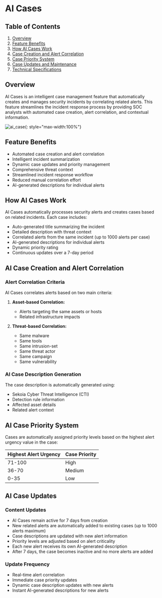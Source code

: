 # AI Cases

## Table of Contents
1. [Overview](#overview)
2. [Feature Benefits](#feature-benefits)
3. [How AI Cases Work](#how-ai-cases-work)
4. [Case Creation and Alert Correlation](#case-creation-and-alert-correlation)
5. [Case Priority System](#case-priority-system)
6. [Case Updates and Maintenance](#case-updates-and-maintenance)
7. [Technical Specifications](#technical-specifications)

## Overview
AI Cases is an intelligent case management feature that automatically creates and manages security incidents by correlating related alerts. This feature streamlines the incident response process by providing SOC analysts with automated case creation, alert correlation, and contextual information.

![ai_case](/assets/operation_center/ai-case.gif){: style="max-width:100%"}

## Feature Benefits
* Automated case creation and alert correlation
* Intelligent incident summarization
* Dynamic case updates and priority management
* Comprehensive threat context
* Streamlined incident response workflow
* Reduced manual correlation effort
* AI-generated descriptions for individual alerts

## How AI Cases Work
AI Cases automatically processes security alerts and creates cases based on related incidents. Each case includes:
* Auto-generated title summarizing the incident
* Detailed description with threat context
* Correlated alerts from the same incident (up to 1000 alerts per case)
* AI-generated descriptions for individual alerts
* Dynamic priority rating
* Continuous updates over a 7-day period

## AI Case Creation and Alert Correlation
### Alert Correlation Criteria
AI Cases correlates alerts based on two main criteria:

1. **Asset-based Correlation:**
   * Alerts targeting the same assets or hosts
   * Related infrastructure impacts

2. **Threat-based Correlation:**
   * Same malware
   * Same tools
   * Same intrusion-set
   * Same threat actor
   * Same campaign
   * Same vulnerability

### AI Case Description Generation
The case description is automatically generated using:
* Sekoia Cyber Threat Intelligence (CTI)
* Detection rule information
* Affected asset details
* Related alert context

## AI Case Priority System
Cases are automatically assigned priority levels based on the highest alert urgency value in the case:

| Highest Alert Urgency | Case Priority |
|------------------------|---------------|
| 71-100                 | High          |
| 36-70                  | Medium        |
| 0-35                   | Low           |

## AI Case Updates
### Content Updates
* AI Cases remain active for 7 days from creation
* New related alerts are automatically added to existing cases (up to 1000 alerts maximum)
* Case descriptions are updated with new alert information
* Priority levels are adjusted based on alert criticality
* Each new alert receives its own AI-generated description
* After 7 days, the case becomes inactive and no more alerts are added

### Update Frequency
* Real-time alert correlation
* Immediate case priority updates
* Dynamic case description updates with new alerts
* Instant AI-generated descriptions for new alerts